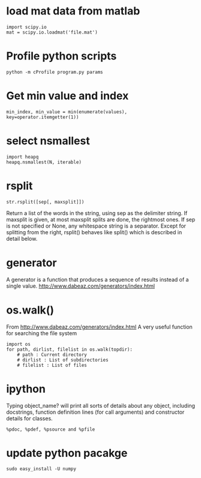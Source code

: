 # load mat data from matlab

	import scipy.io
	mat = scipy.io.loadmat('file.mat')

# Profile python scripts
`
python -m cProfile program.py params
`

# Get min value and index

    min_index, min_value = min(enumerate(values), key=operator.itemgetter(1))


# select nsmallest

    import heapq
    heapq.nsmallest(N, iterable)

# rsplit

    str.rsplit([sep[, maxsplit]])

Return a list of the words in the string, using sep as the delimiter string. If
maxsplit is given, at most maxsplit splits are done, the rightmost ones. If sep
is not specified or None, any whitespace string is a separator. Except for
splitting from the right, rsplit() behaves like split() which is described in
detail below.

# generator
A generator is a function that produces a sequence of results instead of a
single value.
http://www.dabeaz.com/generators/index.html

# os.walk()
From http://www.dabeaz.com/generators/index.html
A very useful function for searching the file system

    import os
    for path, dirlist, filelist in os.walk(topdir):
        # path : Current directory
        # dirlist : List of subdirectories
        # filelist : List of files

# ipython
Typing object_name? will print all sorts of details about any object, including
docstrings, function definition lines (for call arguments) and constructor
details for classes. 

    %pdoc, %pdef, %psource and %pfile

# update python pacakge

    sudo easy_install -U numpy
